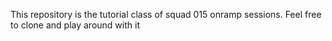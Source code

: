  This repository is the tutorial class of squad 015 onramp sessions. Feel free to clone and play around with it
